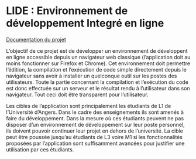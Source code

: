 # LIDE : Environnement de développement Integré en ligne

[Documentation du projet](https://ua-lide.gitlab.io/documentation)

L’objectif de ce projet est de développer un environnement de développent
en ligne accessible depuis un navigateur web classique (l’application doit au
moins fonctionner sur Firefox et Chrome). Cet environnement doit permettre
l’édition, la compilation et l’exécution de code simple directement depuis
le navigateur sans avoir à installer un quelconque outil sur les postes des
utilisateurs. Toute la partie concernant la compilation et l’exécution du code
est donc effectuée sur un serveur et le résultat rendu à l’utilisateur dans son
navigateur. Tout ceci doit être transparent pour l’utilisateur.

Les cibles de l’application sont principalement les étudiants de L1 de
l’Université d’Angers. Dans le cadre des enseignements ils sont amenés à faire
du développement. Dans la mesure où ces étudiants peuvent ne pas disposer
d’un environnement de développement sur leur poste personnel, ils doivent
pouvoir continuer leur projet en dehors de l’université. La cible peut être
poussée jusqu’au étudiants de L3 voire M1 si les fonctionnalités proposées
par l’application sont suffisamment avancées pour justifier une utilisation par
ces étudiants.

